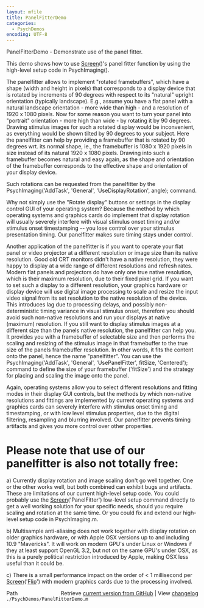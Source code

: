 ```yaml
---
layout: mfile
title: PanelFitterDemo
categories:
  - PsychDemos
encoding: UTF-8
---
```


PanelFitterDemo - Demonstrate use of the panel fitter.

This demo shows how to use [Screen](/docs/Screen)\(\)'s panel fitter function by using the
high-level setup code in PsychImaging\(\).

The panelfitter allows to implement "rotated framebuffers", which have a
shape \(width and height in pixels\) that corresponds to a display device
that is rotated by increments of 90 degrees with respect to its "natural"
upright orientation \(typically landscape\). E.g., assume you have a flat
panel with a natural landscape orientation - more wide than high - and a
resolution of 1920 x 1080 pixels. Now for some reason you want to turn
your panel into "portrait" orientation - more high than wide - by
rotating it by 90 degrees. Drawing stimulus images for such a rotated
display would be inconvenient, as everything would be shown tilted by 90
degrees to your subject. Here the panelfitter can help by providing a
framebuffer that is rotated by 90 degrees wrt. its normal shape, ie., the
framebuffer is 1080 x 1920 pixels in size instead of its natural 1920 x
1080 pixels. Drawing into such a framebuffer becomes natural and easy
again, as the shape and orientation of the framebuffer corresponds to the
effective shape and orientation of your display device.

Such rotations can be requested from the panelfitter by the
PsychImaging\('AddTask', 'General', 'UseDisplayRotation', angle\); command.

Why not simply use the "Rotate display" buttons or settings in the
display control GUI of your operating system? Because the method by which
operating systems and graphics cards do implement that display rotation
will usually severely interfere with visual stimulus onset timing and/or
stimulus onset timestamping -- you lose control over your stimulus
presentation timing. Our panelfitter makes sure timing stays under
control.

Another application of the panelfitter is if you want to operate your
flat panel or video projector at a different resolution or image size
than its native resolution. Good old CRT monitors didn't have a native
resolution, they were happy to display at a wide range of different
resolutions and refresh rates. Modern flat panels and projectors do have
only one true native resolution, which is their maximum resolution, due
to their fixed pixel grid. If you want to set such a display to a
different resolution, your graphics hardware or display device will use
digital image processing to scale and resize the input video signal from
its set resolution to the native resolution of the device. This
introduces lag due to processing delays, and possibly non-deterministic
timing variance in visual stimulus onset, therefore you should avoid such
non-native resolutions and run your displays at native \(maximum\)
resolution. If you still want to display stimulus images at a different
size than the panels native resolution, the panelfitter can help you. It
provides you with a framebuffer of selectable size and then performs the
scaling and resizing of the stimulus image in that framebuffer to the
true size of the panels framebuffer resolution. In other words, it fits
the content onto the panel, hence the name "panelfitter". You can use the
PsychImaging\('AddTask', 'General', 'UsePanelFitter', fitSize, 'Centered'\);
command to define the size of your framebuffer \('fitSize'\) and the
strategy for placing and scaling the image onto the panel.

Again, operating systems allow you to select different resolutions and
fitting modes in their display GUI controls, but the methods by which
non-native resolutions and fittings are implemented by current operating
systems and graphics cards can severely interfere with stimulus onset
timing and timestamping, or with low level stimulus properties, due to
the digital filtering, resampling and blurring involved. Our panelfitter
prevents timing artifacts and gives you more control over other
properties.

# Please note that use of our panelfitter is also not totally free:

a\) Currently display rotation and image scaling don't go well together.
   One or the other works well, but both combined can exhibit bugs and
   artifacts. These are limitations of our current high-level setup code.
   You could probably use the [Screen](/docs/Screen)\('PanelFitter'\) low-level setup
   command directly to get a well working solution for your specific
   needs, should you require scaling and rotation at the same time. Or
   you could fix and extend our high-level setup code in PsychImaging.m.

b\) Multisample anti-aliasing does not work together with display rotation
   on older graphics hardware, or with Apple OSX versions up to and
   including 10.9 "Mavericks". It will work on modern GPU's under Linux
   or Windows if they at least support OpenGL 3.2, but not on the same
   GPU's under OSX, as this is a purely political restriction introduced
   by Apple, making OSX less useful than it could be.

c\) There is a small performance impact on the order of < 1 millisecond
   per [Screen](/docs/Screen)\('[Flip](/docs/Flip)'\) with modern graphics cards due to the processing
   involved.



<div class="code_header" style="text-align:right;">
  <span style="float:left;">Path&nbsp;&nbsp;</span> <span class="counter">Retrieve <a href=
  "https://raw.github.com/Psychtoolbox-3/Psychtoolbox-3/beta/./PsychDemos/PanelFitterDemo.m">current version from GitHub</a> | View <a href=
  "https://github.com/Psychtoolbox-3/Psychtoolbox-3/commits/beta/./PsychDemos/PanelFitterDemo.m">changelog</a></span>
</div>
<div class="code">
  <code>./PsychDemos/PanelFitterDemo.m</code>
</div>
